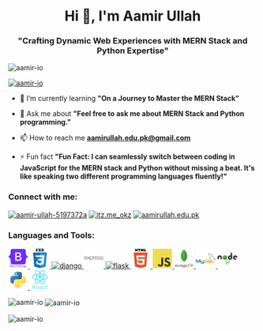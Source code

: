 <h1 align="center">Hi 👋, I'm Aamir Ullah</h1>
<h3 align="center">"Crafting Dynamic Web Experiences with MERN Stack and Python Expertise"</h3>

<p align="left"> <img src="https://komarev.com/ghpvc/?username=aamir-io&label=Profile%20views&color=0e75b6&style=flat" alt="aamir-io" /> </p>

<p align="left"> <a href="https://github.com/ryo-ma/github-profile-trophy"><img src="https://github-profile-trophy.vercel.app/?username=aamir-io" alt="aamir-io" /></a> </p>

- 🌱 I’m currently learning **"On a Journey to Master the MERN Stack"**

- 💬 Ask me about **"Feel free to ask me about MERN Stack and Python programming."**

- 📫 How to reach me **aamirullah.edu.pk@gmail.com**

- ⚡ Fun fact **"Fun Fact: I can seamlessly switch between coding in JavaScript for the MERN stack and Python without missing a beat. It's like speaking two different programming languages fluently!"**

<h3 align="left">Connect with me:</h3>
<p align="left">
<a href="https://linkedin.com/in/aamir-ullah-5197372a" target="blank"><img align="center" src="https://raw.githubusercontent.com/rahuldkjain/github-profile-readme-generator/master/src/images/icons/Social/linked-in-alt.svg" alt="aamir-ullah-5197372a" height="30" width="40" /></a>
<a href="https://instagram.com/itz.me_okz" target="blank"><img align="center" src="https://raw.githubusercontent.com/rahuldkjain/github-profile-readme-generator/master/src/images/icons/Social/instagram.svg" alt="itz.me_okz" height="30" width="40" /></a>
<a href="https://dribbble.com/aamirullah.edu.pk" target="blank"><img align="center" src="https://raw.githubusercontent.com/rahuldkjain/github-profile-readme-generator/master/src/images/icons/Social/dribbble.svg" alt="aamirullah.edu.pk" height="30" width="40" /></a>
</p>

<h3 align="left">Languages and Tools:</h3>
<p align="left"> <a href="https://getbootstrap.com" target="_blank" rel="noreferrer"> <img src="https://raw.githubusercontent.com/devicons/devicon/master/icons/bootstrap/bootstrap-plain-wordmark.svg" alt="bootstrap" width="40" height="40"/> </a> <a href="https://www.w3schools.com/css/" target="_blank" rel="noreferrer"> <img src="https://raw.githubusercontent.com/devicons/devicon/master/icons/css3/css3-original-wordmark.svg" alt="css3" width="40" height="40"/> </a> <a href="https://www.djangoproject.com/" target="_blank" rel="noreferrer"> <img src="https://cdn.worldvectorlogo.com/logos/django.svg" alt="django" width="40" height="40"/> </a> <a href="https://expressjs.com" target="_blank" rel="noreferrer"> <img src="https://raw.githubusercontent.com/devicons/devicon/master/icons/express/express-original-wordmark.svg" alt="express" width="40" height="40"/> </a> <a href="https://flask.palletsprojects.com/" target="_blank" rel="noreferrer"> <img src="https://www.vectorlogo.zone/logos/pocoo_flask/pocoo_flask-icon.svg" alt="flask" width="40" height="40"/> </a> <a href="https://www.w3.org/html/" target="_blank" rel="noreferrer"> <img src="https://raw.githubusercontent.com/devicons/devicon/master/icons/html5/html5-original-wordmark.svg" alt="html5" width="40" height="40"/> </a> <a href="https://developer.mozilla.org/en-US/docs/Web/JavaScript" target="_blank" rel="noreferrer"> <img src="https://raw.githubusercontent.com/devicons/devicon/master/icons/javascript/javascript-original.svg" alt="javascript" width="40" height="40"/> </a> <a href="https://www.mongodb.com/" target="_blank" rel="noreferrer"> <img src="https://raw.githubusercontent.com/devicons/devicon/master/icons/mongodb/mongodb-original-wordmark.svg" alt="mongodb" width="40" height="40"/> </a> <a href="https://www.mysql.com/" target="_blank" rel="noreferrer"> <img src="https://raw.githubusercontent.com/devicons/devicon/master/icons/mysql/mysql-original-wordmark.svg" alt="mysql" width="40" height="40"/> </a> <a href="https://nodejs.org" target="_blank" rel="noreferrer"> <img src="https://raw.githubusercontent.com/devicons/devicon/master/icons/nodejs/nodejs-original-wordmark.svg" alt="nodejs" width="40" height="40"/> </a> <a href="https://www.python.org" target="_blank" rel="noreferrer"> <img src="https://raw.githubusercontent.com/devicons/devicon/master/icons/python/python-original.svg" alt="python" width="40" height="40"/> </a> <a href="https://reactjs.org/" target="_blank" rel="noreferrer"> <img src="https://raw.githubusercontent.com/devicons/devicon/master/icons/react/react-original-wordmark.svg" alt="react" width="40" height="40"/> </a> </p>

<p><img align="left" src="https://github-readme-stats.vercel.app/api/top-langs?username=aamir-io&show_icons=true&locale=en&layout=compact" alt="aamir-io" /></p>

<p>&nbsp;<img align="center" src="https://github-readme-stats.vercel.app/api?username=aami-iro&show_icons=true&locale=en" alt="aamir-io" /></p>

<p><img align="center" src="https://github-readme-streak-stats.herokuapp.com/?user=aamir-io&" alt="aamir-io" /></p>


